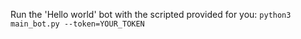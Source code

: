 Run the 'Hello world' bot with the scripted provided for you: `python3 main_bot.py --token=YOUR_TOKEN`